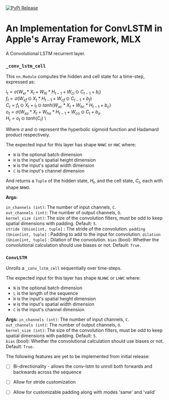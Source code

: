 [![PyPi Release](https://github.com/tomo-oga/convlstm-mlx/actions/workflows/python-publish.yml/badge.svg)](https://github.com/tomo-oga/convlstm-mlx/actions/workflows/python-publish.yml)

# An Implementation for ConvLSTM in Apple's Array Framework, MLX

A Convolutional LSTM recurrent layer. 


### `_conv_lstm_cell` 
This `nn.Module` computes the hidden and cell state for a time-step, expressed as:

$` i_t = \sigma (W_{xi} \ast X_t + W_{hi} \ast H_{t-1} + W_{ci} \odot C_{t-1} + b_i) `$ \
$` f_t = \sigma (W_{xf} \odot X_t \ast H_{t-1} + W_{cf} \odot C_{t-1} + b_f) `$\
$` C_t = f_t \odot X_t + i_t \odot tanh(W_{xc} \ast X_{t} + W_{hc} \ast H_{t-1} + b_c) `$ \
$` o_t = \sigma(W_{xo} \ast X_t +  W_{ho} \ast H_{t-1} + W_{co} \odot C_t + b_o `$ \
$` H_t = o_t \odot tanh(C_t) `$ \

Where $`\sigma`$ and $`\odot`$ represent the hyperbolic sigmoid function and Hadamard product respectively.

The expected input for this layer has shape `NHWC` or  `HWC` where:

* `N` is the optional batch dimension
* `H` is the input's spatial height dimension
* `W` is the input's spatial width dimension
* `C` is the input's channel dimension

And returns a `Tuple` of the hidden state, $`H_t`$, and the cell state, $`C_t`$, each with shape `NHWO`. 

**Args:** 

`in_channels (int)`: The number of input channels, `C`.\
`out_channels (int)`: The number of output channels, `O`.\
`kernel_size (int)`: The size of the convolution filters, must be odd to keep spatial dimensions with padding. Default: `5`. \
`stride (Union[int, tuple]` : The stride of the convolution.
`padding (Union[int, tuple]` : Padding to add to the input for convolution.
`dilation (Union[int, tuple]` : Dilation of the convolution.
`bias` (bool): Whether the convolutional calculation should use biases or not. Default: `True.`

### `ConvLSTM`

Unrolls a `_conv_lstm_cell` sequentially over time-steps.

The expected input for this layer has shape `NLHWC` or  `LHWC` where:

* `N` is the optional batch dimension
* `L` is the length of the sequence
* `H` is the input's spatial height dimension
* `W` is the input's spatial width dimension
* `C` is the input's channel dimension

**Args:**
`in_channels (int)`: The number of input channels, `C`.\
`out_channels (int)`: The number of output channels, `O`.\
`kernel_size (int)`: The size of the convolution filters, must be odd to keep spatial dimensions with padding. Default: `5`. \
`bias` (bool): Whether the convolutional calculation should use biases or not. Default: `True.`

The following features are yet to be implemented from initial release:
- [ ] Bi-directionality - allows the conv-lstm to unroll both forwards and backwards across the sequence
- [ ] Allow for stride customization
- [ ] Allow for customizable padding along with modes 'same' and 'valid'




